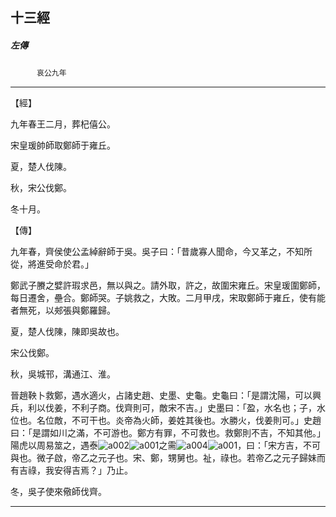 

## 十三經

##### 左傳
　　　`哀公九年`

* * *

【經】

九年春王二月，葬杞僖公。

宋皇瑗帥師取鄭師于雍丘。

夏，楚人伐陳。

秋，宋公伐鄭。

冬十月。

【傳】

九年春，齊侯使公孟綽辭師于吳。吳子曰：「昔歲寡人聞命，今又革之，不知所從，將進受命於君。」

鄭武子賸之嬖許瑕求邑，無以與之。請外取，許之，故圍宋雍丘。宋皇瑗圍鄭師，每日遷舍，壘合。鄭師哭。子姚救之，大敗。二月甲戌，宋取鄭師于雍丘，使有能者無死，以郟張與鄭羅歸。

夏，楚人伐陳，陳即吳故也。

宋公伐鄭。

秋，吳城邗，溝通江、淮。

晉趙鞅卜救鄭，遇水適火，占諸史趙、史墨、史龜。史龜曰：「是謂沈陽，可以興兵，利以伐姜，不利子商。伐齊則可，敵宋不吉。」史墨曰：「盈，水名也；子，水位也。名位敵，不可干也。炎帝為火師，姜姓其後也。水勝火，伐姜則可。」史趙曰：「是謂如川之滿，不可游也。鄭方有罪，不可救也。救鄭則不吉，不知其他。」陽虎以周易筮之，遇泰![a002](../../imgs/a002.gif)![a001](../../imgs/a001.gif)之需![a004](../../imgs/a004.gif)![a001](../../imgs/a001.gif)，曰：「宋方吉，不可與也。微子啟，帝乙之元子也。宋、鄭，甥舅也。祉，祿也。若帝乙之元子歸妹而有吉祿，我安得吉焉？」乃止。

冬，吳子使來儆師伐齊。

* * *

